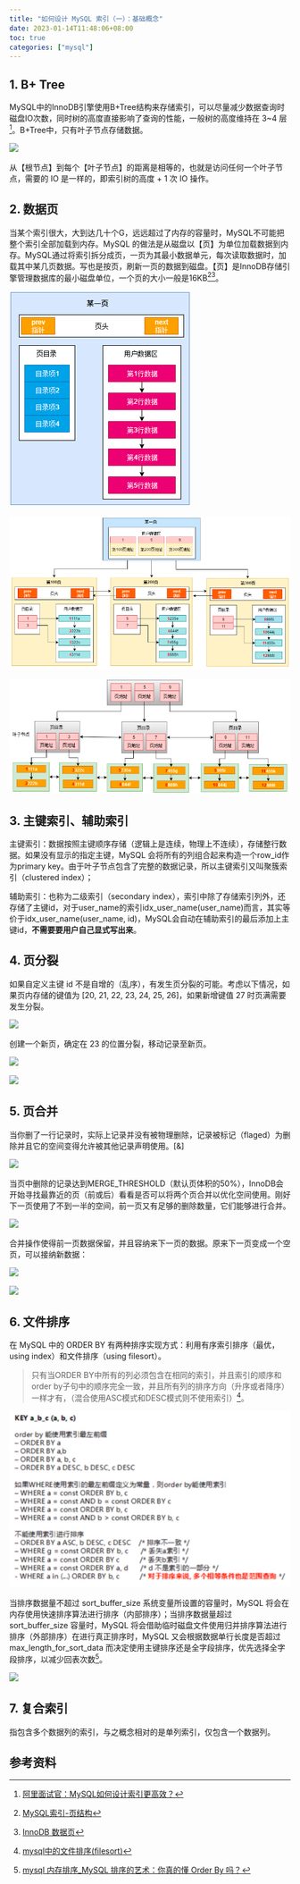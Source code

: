 ```yaml
---
title: "如何设计 MySQL 索引（一）：基础概念"
date: 2023-01-14T11:48:06+08:00
toc: true
categories: ["mysql"]
---
```


## 1. B+ Tree

MySQL中的InnoDB引擎使用B+Tree结构来存储索引，可以尽量减少数据查询时磁盘IO次数，同时树的高度直接影响了查询的性能，一般树的高度维持在 3~4 层[^1]。B+Tree中，只有叶子节点存储数据。

![](https://segmentfault.com/img/remote/1460000038921159)

从【根节点】到每个【叶子节点】的距离是相等的，也就是访问任何一个叶子节点，需要的 IO 是一样的，即索引树的高度 + 1 次 IO 操作。

## 2. 数据页

当某个索引很大，大到达几十个G，远远超过了内存的容量时，MySQL不可能把整个索引全部加载到内存。MySQL 的做法是从磁盘以【页】为单位加载数据到内存。MySQL通过将索引拆分成页，一页为其最小数据单元，每次读取数据时，加载其中某几页数据。写也是按页，刷新一页的数据到磁盘。【页】是InnoDB存储引擎管理数据库的最小磁盘单位，一个页的大小一般是16KB[^2][^3]。


![](/images/how-to-design-index-1.png)

![](/images/how-to-design-index-2.png)

![](/images/how-to-design-index-3.png)

## 3. 主键索引、辅助索引

主键索引：数据按照主键顺序存储（逻辑上是连续，物理上不连续），存储整行数据。如果没有显示的指定主键，MySQL 会将所有的列组合起来构造一个row_id作为primary key。由于叶子节点包含了完整的数据记录，所以主键索引又叫聚簇索引（clustered index）；

辅助索引：也称为二级索引（secondary index），索引中除了存储索引列外，还存储了主键id，对于user_name的索引idx_user_name(user_name)而言，其实等价于idx_user_name(user_name, id)，MySQL会自动在辅助索引的最后添加上主键id，**不需要要用户自己显式写出来**。

## 4. 页分裂

如果自定义主键 id 不是自增的（乱序），有发生页分裂的可能。考虑以下情况，如果页内存储的键值为 [20, 21, 22, 23, 24, 25, 26]，如果新增键值 27 时页满需要发生分裂。

![](https://pic3.zhimg.com/80/v2-750b0a4f535435653c13cdcb0c853d06_1440w.webp)

创建一个新页，确定在 23 的位置分裂，移动记录至新页。

![](https://pic3.zhimg.com/80/v2-eb81b65c29711b609e2076af48c17146_1440w.webp)

![](https://pic1.zhimg.com/80/v2-0d05a58b7f1f1856894985e015db49c0_1440w.webp)

## 5. 页合并

当你删了一行记录时，实际上记录并没有被物理删除，记录被标记（flaged）为删除并且它的空间变得允许被其他记录声明使用。[&]

![](https://pic1.zhimg.com/80/v2-6a9fd05c70648eabfb153f9c38b081d4_1440w.webp)

当页中删除的记录达到MERGE_THRESHOLD（默认页体积的50%），InnoDB会开始寻找最靠近的页（前或后）看看是否可以将两个页合并以优化空间使用。刚好下一页使用了不到一半的空间，前一页又有足够的删除数量，它们能够进行合并。

![](https://pic3.zhimg.com/80/v2-f3497d7e821abdfd51797a80bf0e68c2_1440w.webp)

合并操作使得前一页数据保留，并且容纳来下一页的数据。原来下一页变成一个空页，可以接纳新数据：

![](https://pic2.zhimg.com/80/v2-ed174fc87f4037da0ed81cd1268653b5_1440w.webp)

![](https://pic3.zhimg.com/80/v2-345d5647e15879a7342895d07fe1906e_1440w.webp)

## 6. 文件排序

在 MySQL 中的 ORDER BY 有两种排序实现方式：利用有序索引排序（最优，using index）和文件排序（using filesort）。

> 只有当ORDER BY中所有的列必须包含在相同的索引，并且索引的顺序和order by子句中的顺序完全一致，并且所有列的排序方向（升序或者降序）一样才有，（混合使用ASC模式和DESC模式则不使用索引）[^4]。

![](/images/how-to-design-index-4.png)

当排序数据量不超过 sort_buffer_size 系统变量所设置的容量时，MySQL 将会在内存使用快速排序算法进行排序（内部排序）；当排序数据量超过 sort_buffer_size 容量时，MySQL 将会借助临时磁盘文件使用归并排序算法进行排序（外部排序）在进行真正排序时，MySQL 又会根据数据单行长度是否超过 max_length_for_sort_data 而决定使用主键排序还是全字段排序，优先选择全字段排序，以减少回表次数[^5]。

![](https://dl-harmonyos.51cto.com/images/202204/33082ec07b3468cf1823500588c010202b686c.png)

## 7. 复合索引

指包含多个数据列的索引，与之概念相对的是单列索引，仅包含一个数据列。

## 参考资料

[^1]: [阿里面试官：MySQL如何设计索引更高效？](https://segmentfault.com/a/1190000038921156)
[^2]: [MySQL索引-页结构](https://www.cnblogs.com/caoxb/p/15526053.html)
[^3]: [InnoDB 数据页](https://juejin.cn/post/6974225353371975693)
[^4]: [mysql中的文件排序(filesort)](https://www.cnblogs.com/chafanbusi/p/10648026.html)
[^5]: [mysql 内存排序_MySQL 排序的艺术：你真的懂 Order By 吗？](https://blog.csdn.net/weixin_39997400/article/details/114331759)
